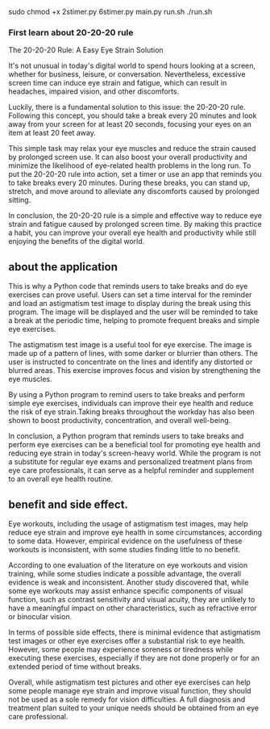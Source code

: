 sudo chmod +x 2stimer.py 6stimer.py main.py run.sh
./run.sh
### First learn about 20-20-20 rule

The 20-20-20 Rule: A Easy Eye Strain Solution

It's not unusual in today's digital world to spend hours looking at a screen, whether for business, leisure, or conversation. Nevertheless, excessive screen time can induce eye strain and fatigue, which can result in headaches, impaired vision, and other discomforts.

Luckily, there is a fundamental solution to this issue: the 20-20-20 rule. Following this concept, you should take a break every 20 minutes and look away from your screen for at least 20 seconds, focusing your eyes on an item at least 20 feet away.

This simple task may relax your eye muscles and reduce the strain caused by prolonged screen use. It can also boost your overall productivity and minimize the likelihood of eye-related health problems in the long run.
To put the 20-20-20 rule into action, set a timer or use an app that reminds you to take breaks every 20 minutes. During these breaks, you can stand up, stretch, and move around to alleviate any discomforts caused by prolonged sitting.

In conclusion, the 20-20-20 rule is a simple and effective way to reduce eye strain and fatigue caused by prolonged screen time. By making this practice a habit, you can improve your overall eye health and productivity while still enjoying the benefits of the digital world.

## about the application 
This is why a Python code that reminds users to take breaks and do eye exercises can prove useful. Users can set a time interval for the reminder and load an astigmatism test image to display during the break using this program. The image will be displayed and the user will be reminded to take a break at the periodic time, helping to promote frequent breaks and simple eye exercises.

The astigmatism test image is a useful tool for eye exercise. The image is made up of a pattern of lines, with some darker or blurrier than others. The user is instructed to concentrate on the lines and identify any distorted or blurred areas. This exercise improves focus and vision by strengthening the eye muscles.

By using a Python program to remind users to take breaks and perform simple eye exercises, individuals can improve their eye health and reduce the risk of eye strain.Taking breaks throughout the workday has also been shown to boost productivity, concentration, and overall well-being.

In conclusion, a Python program that reminds users to take breaks and perform eye exercises can be a beneficial tool for promoting eye health and reducing eye strain in today's screen-heavy world. While the program is not a substitute for regular eye exams and personalized treatment plans from eye care professionals, it can serve as a helpful reminder and supplement to an overall eye health routine.

##  benefit and side effect.
 Eye workouts, including the usage of astigmatism test images, may help reduce eye strain and improve eye health in some circumstances, according to some data. However, empirical evidence on the usefulness of these workouts is inconsistent, with some studies finding little to no benefit.

According to one evaluation of the literature on eye workouts and vision training, while some studies indicate a possible advantage, the overall evidence is weak and inconsistent. Another study discovered that, while some eye workouts may assist enhance specific components of visual function, such as contrast sensitivity and visual acuity, they are unlikely to have a meaningful impact on other characteristics, such as refractive error or binocular vision.

In terms of possible side effects, there is minimal evidence that astigmatism test images or other eye exercises offer a substantial risk to eye health. However, some people may experience soreness or tiredness while executing these exercises, especially if they are not done properly or for an extended period of time without breaks.

Overall, while astigmatism test pictures and other eye exercises can help some people manage eye strain and improve visual function, they should not be used as a sole remedy for vision difficulties. A full diagnosis and treatment plan suited to your unique needs should be obtained from an eye care professional.
